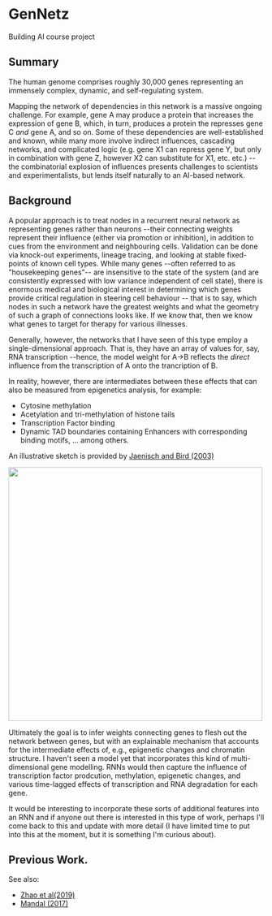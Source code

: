 # GenNetz

Building AI course project

## Summary

The human genome comprises roughly 30,000 genes representing an immensely complex, dynamic, and self-regulating system. 

Mapping the network of dependencies in this network is a massive ongoing challenge. For example, gene A may produce a protein that increases the expression of gene B, which, in turn, produces a protein the represses gene C _and_ gene A, and so on. Some of these dependencies are well-established and known, while many more involve indirect influences, cascading networks, and complicated logic (e.g. gene X1 can repress gene Y, but only in combination with gene Z, however X2 can substitute for X1, etc. etc.) --the combinatorial explosion of influences presents challenges to scientists and experimentalists, but lends itself naturally to an AI-based network.

## Background

A popular approach is to treat nodes in a recurrent neural network as representing genes rather than neurons --their connecting weights represent their influence (either via promotion or inhibition), in addition to cues from the environment and neighbouring cells. Validation can be done via knock-out experiments, lineage tracing, and looking at stable fixed-points of known cell types. 
While many genes --often referred to as "housekeeping genes"-- are insensitive to the state of the system (and are consistently expressed with low variance independent of cell state), there is enormous medical and biological interest in determining which genes provide critical regulation in steering cell behaviour \-- that is to say, which nodes in such a network have the greatest weights and what the geometry of such a graph of connections looks like. If we know that, then we know what genes to target for therapy for various illnesses.

Generally, however, the networks that I have seen of this type employ a single-dimensional approach. That is, they have an array of values for, say, RNA transcription \--hence, the model weight for A->B reflects the _direct_ influence from the transcription of A onto the trancription of B. 

In reality, however, there are intermediates between these effects that can also be measured from epigenetics analysis, for example:
  * Cytosine methylation
  * Acetylation and tri-methylation of histone tails
  * Transcription Factor binding
  * Dynamic TAD boundaries containing Enhancers with corresponding binding motifs,
  ... among others.

An illustrative sketch is provided by [Jaenisch and Bird (2003)](https://www.nature.com/articles/ng1089z)

<img src="https://media.springernature.com/full/springer-static/image/art%3A10.1038%2Fng1089/MediaObjects/41588_2003_Article_BFng1089z_Fig1_HTML.gif" width="500">

Ultimately the goal is to infer weights connecting genes to flesh out the network between genes, but with an explainable mechanism that accounts for the intermediate effects of, e.g., epigenetic changes and chromatin structure. 
I haven't seen a model yet that incorporates this kind of multi-dimensional gene modelling. RNNs would then capture the influence of transcription factor prodcution, methylation, epigenetic changes, and various time-lagged effects of transcription and RNA degradation for each gene.

It would be interesting to incorporate these sorts of additional features into an RNN and if anyone out there is interested in this type of work, perhaps I'll come back to this and update with more detail (I have limited time to put into this at the moment, but it is something I'm curious about).


## Previous Work.
See also:
* [Zhao et al(2019)](https://shinlab.uconn.edu/wp-content/uploads/sites/2045/2020/01/bibmManuscript2019.pdf)
* [Mandal (2017) ](https://pubmed.ncbi.nlm.nih.gov/28659000/)
